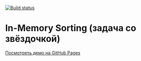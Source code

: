 [![Build status](https://ci.appveyor.com/api/projects/status/0t41kug48xflngft?svg=true)](https://ci.appveyor.com/project/fedoweb/in-memory-storing)

# In-Memory Sorting (задача со звёздочкой)

[Посмотреть демо на GitHub Pages](https://fedoweb.github.io/in-memory-storing/)
